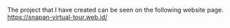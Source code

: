 The project that I have created can be seen on the following website page.
https://snapan-virtual-tour.web.id/
